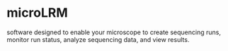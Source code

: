 # microLRM
 software designed to enable your microscope to create sequencing runs, monitor run status, analyze sequencing data, and view results.
